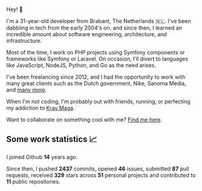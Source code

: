 Hey! 👋

I'm a 31-year-old developer from Brabant, The Netherlands 🇳🇱. I've been dabbling in tech from the early 2004's on, and
since then, I learned an incredible amount about software engineering, architecture, and infrastructure.

Most of the time, I work on PHP projects using Symfony components or frameworks like Symfony or Laravel. On occasion,
I'll divert to languages like JavaScript, NodeJS, Python, and Go as the need arises.

I've been freelancing since 2012, and I had the opportunity to work with many great clients such as the Dutch
government, Nike, Sanoma Media, and [many more](https://jorijn.com/projects-and-references/).

When I'm not coding, I'm probably out with friends, running, or perfecting my addiction
to [Krav Maga](https://en.wikipedia.org/wiki/Krav_Maga).

Want to collaborate on something cool with me? [Find me here](https://jorijn.com/contact/).

## Some work statistics 📈

I joined Github **14** years ago.

Since then, I pushed **2437** commits, opened **46** issues, submitted **87** pull
requests, received **329** stars across **51** personal projects and contributed to **11** public repositories.
